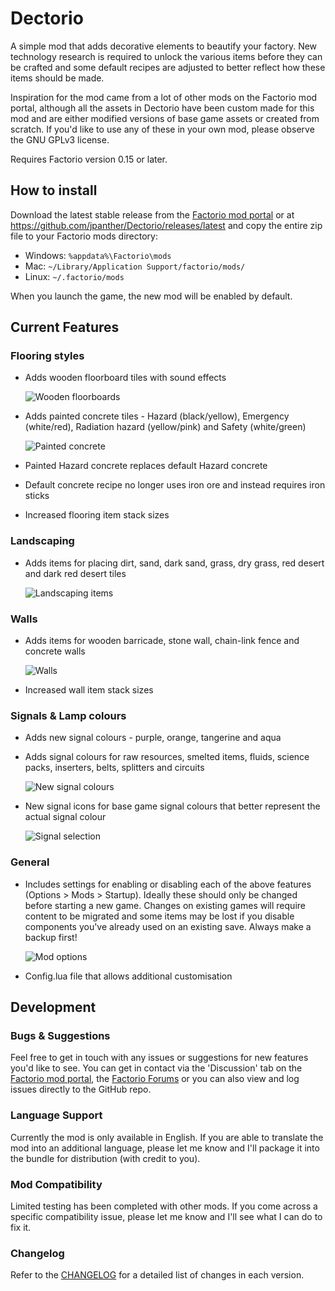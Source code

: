# Dectorio

A simple mod that adds decorative elements to beautify your factory. New technology research is required to unlock the various items before they can be crafted and some default recipes are adjusted to better reflect how these items should be made.

Inspiration for the mod came from a lot of other mods on the Factorio mod portal, although all the assets in Dectorio have been custom made for this mod and are either modified versions of base game assets or created from scratch. If you'd like to use any of these in your own mod, please observe the GNU GPLv3 license.

Requires Factorio version 0.15 or later.

## How to install

Download the latest stable release from the [Factorio mod portal](https://mods.factorio.com/mods/PantherX/Dectorio) or at <https://github.com/jpanther/Dectorio/releases/latest> and copy the entire zip file to your Factorio mods directory:

* Windows: `%appdata%\Factorio\mods`
* Mac: `~/Library/Application Support/factorio/mods/`
* Linux: `~/.factorio/mods`

When you launch the game, the new mod will be enabled by default.

## Current Features

### Flooring styles

* Adds wooden floorboard tiles with sound effects

  ![Wooden floorboards](https://cl.ly/0m0g2843251i/woodenfloor.png)

* Adds painted concrete tiles - Hazard (black/yellow), Emergency (white/red), Radiation hazard (yellow/pink) and Safety (white/green)

  ![Painted concrete](https://cl.ly/0R3i000I0g3g/paintconcrete.png)

* Painted Hazard concrete replaces default Hazard concrete
* Default concrete recipe no longer uses iron ore and instead requires iron sticks
* Increased flooring item stack sizes

### Landscaping

* Adds items for placing dirt, sand, dark sand, grass, dry grass, red desert and dark red desert tiles

  ![Landscaping items](https://cl.ly/2N0B1N2f1k30/landscaping.png)

### Walls

* Adds items for wooden barricade, stone wall, chain-link fence and concrete walls

  ![Walls](https://cl.ly/0N0p3y0D3m2k/4walls.png)

* Increased wall item stack sizes

### Signals & Lamp colours

* Adds new signal colours - purple, orange, tangerine and aqua
* Adds signal colours for raw resources, smelted items, fluids, science packs, inserters, belts, splitters and circuits

  ![New signal colours](https://cl.ly/2R04150O0P0m/signals.png)

* New signal icons for base game signal colours that better represent the actual signal colour

  ![Signal selection](https://cl.ly/0l3J0y1M3C21/signalselection.png)

### General

* Includes settings for enabling or disabling each of the above features (Options > Mods > Startup). Ideally these should only be changed before starting a new game. Changes on existing games will require content to be migrated and some items may be lost if you disable components you've already used on an existing save. Always make a backup first!

  ![Mod options](https://cl.ly/363i1h1A4110/settings.png)

* Config.lua file that allows additional customisation

## Development

### Bugs & Suggestions

Feel free to get in touch with any issues or suggestions for new features you'd like to see. You can get in contact via the 'Discussion' tab on the [Factorio mod portal](https://mods.factorio.com/mods/PantherX/Dectorio/discussion), the [Factorio Forums](https://forums.factorio.com/memberlist.php?mode=viewprofile&u=28042) or you can also view and log issues directly to the GitHub repo.

### Language Support

Currently the mod is only available in English. If you are able to translate the mod into an additional language, please let me know and I'll package it into the bundle for distribution (with credit to you).

### Mod Compatibility

Limited testing has been completed with other mods. If you come across a specific compatibility issue, please let me know and I'll see what I can do to fix it.

### Changelog

Refer to the [CHANGELOG](CHANGELOG.md) for a detailed list of changes in each version.